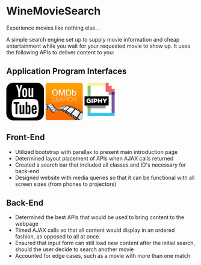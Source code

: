 # WineMovieSearch

Experience movies like nothing else...

A simple search engine set up to supply movie information and cheap entertainment while you wait for your requested movie to show up. It uses the following APIs to deliver content to you:

<h2>Application Program Interfaces</h2>

<img src="assets/images/youtube.svg" height="100px"/> <img src="assets/images/omdb.png" height="100px"/> <img src="assets/images/api_giphy_logo.png" height="100px"/>

<h2>Front-End</h2>

<ul>
  <li>Utilized bootstrap with parallax to present main introduction page</li>
  <li>Determined layout placement of APIs when AJAX calls returned</li>
  <li>Created a search bar that included all classes and ID's necessary for back-end</li>
  <li>Designed website with media queries so that it can be functional with all screen sizes (from phones to projectors)</li>
</ul>

<h2>Back-End</h2>

<ul>
  <li>Determined the best APIs that would be used to bring content to the webpage</li>
  <li>Timed AJAX calls so that all content would display in an ordered fashion, as opposed to all at once.</li>
  <li>Ensured that input form can still load new content after the initial search, should the user decide to search another movie</li>
  <li>Accounted for edge cases, such as a movie with more than one match</li>
</ul>
